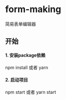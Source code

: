 # form-making

简易表单编辑器

## 开始
#### 1. 安装package依赖
npm install 或者 yarn

#### 2. 启动项目
npm start 或者 yarn start


